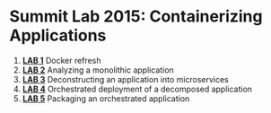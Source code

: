 # Summit Lab 2015: Containerizing Applications

1. **[LAB 1](vagrantcdk/lab1/chapter1.md)** Docker refresh
1. **[LAB 2](vagrantcdk/lab2/chapter2.md)** Analyzing a monolithic application
1. **[LAB 3](vagrantcdk/lab3/chapter3.md)** Deconstructing an application into microservices
1. **[LAB 4](vagrantcdk/lab4/chapter4.md)** Orchestrated deployment of a decomposed application
1. **[LAB 5](vagrantcdk/lab5/chapter5.md)** Packaging an orchestrated application
